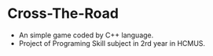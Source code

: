 # Cross-The-Road
- An simple game coded by C++ language.
- Project of Programing Skill subject in  2rd year in HCMUS.
